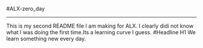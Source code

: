 #ALX-zero_day
***
This is my second README file I am making for ALX. I clearly didi not know what I was doing the first time.Its a learning curve I guess.
#Headline H1 We learn something new every day.
